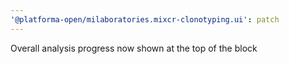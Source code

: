 ```yaml
---
'@platforma-open/milaboratories.mixcr-clonotyping.ui': patch
---
```


Overall analysis progress now shown at the top of the block
